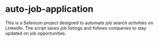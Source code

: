 # auto-job-application
This is a Selenium project designed to automate job search activities on LinkedIn. The script saves job listings and follows companies to stay updated on job opportunities.
